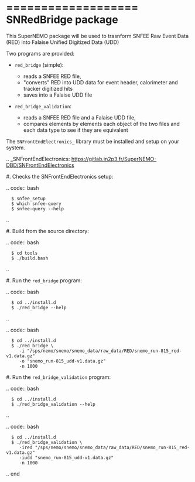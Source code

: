 ===================
SNRedBridge package
===================

This SuperNEMO package will be used to trasnform SNFEE Raw Event Data (RED) into Falaise Unified Digitized Data (UDD)



Two programs are provided:

* ``red_bridge`` (simple):

  - reads a SNFEE RED file,
  - "converts" RED into UDD data for event header, calorimeter and tracker digitized hits
  - saves into a Falaise UDD file

* ``red_bridge_validation``:

  - reads a SNFEE RED file and a Falaise UDD file,
  - compares elements by elements each object of the two files and each data type to see if they are equivalent


The ``SNFrontEndElectronics_`` library must be installed and setup on your system.

.. _SNFrontEndElectronics: https://gitlab.in2p3.fr/SuperNEMO-DBD/SNFrontEndElectronics


#. Checks the SNFrontEndElectronics setup:

   .. code:: bash

      $ snfee_setup
      $ which snfee-query
      $ snfee-query --help
   ..

#. Build from the source directory:

   .. code:: bash

      $ cd tools
      $ ./build.bash
   ..

#. Run the ``red_bridge`` program:

   .. code:: bash

      $ cd ../install.d
      $ ./red_bridge --help
   ..

   .. code:: bash

      $ cd ../install.d
      $ ./red_bridge \
	     -i "/sps/nemo/snemo/snemo_data/raw_data/RED/snemo_run-815_red-v1.data.gz"
         -o "snemo_run-815_udd-v1.data.gz"
	     -n 1000

#. Run the ``red_bridge_validation`` program:

   .. code:: bash

      $ cd ../install.d
      $ ./red_bridge_validation --help
   ..

   .. code:: bash

      $ cd ../install.d
      $ ./red_bridge_validation \
	     -ired "/sps/nemo/snemo/snemo_data/raw_data/RED/snemo_run-815_red-v1.data.gz"
	     -iudd "snemo_run-815_udd-v1.data.gz"
	     -n 1000

.. end





#
